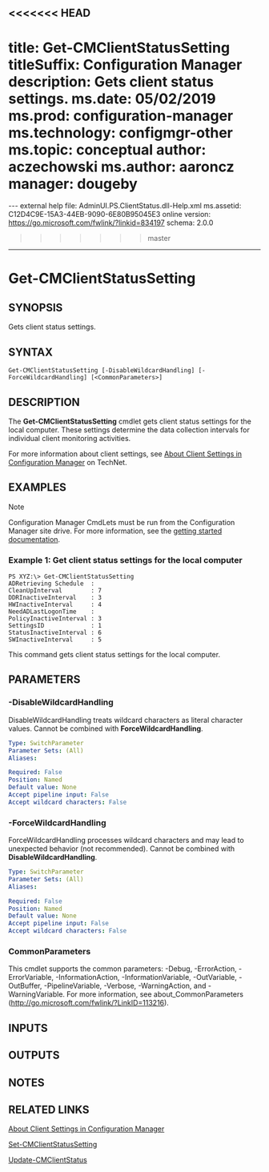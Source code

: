 <<<<<<< HEAD
---
title: Get-CMClientStatusSetting
titleSuffix: Configuration Manager
description: Gets client status settings.
ms.date: 05/02/2019
ms.prod: configuration-manager
ms.technology: configmgr-other
ms.topic: conceptual
author: aczechowski
ms.author: aaroncz
manager: dougeby
=======
﻿---
external help file: AdminUI.PS.ClientStatus.dll-Help.xml
ms.assetid: C12D4C9E-15A3-44EB-9090-6E80B95045E3
online version: https://go.microsoft.com/fwlink/?linkid=834197
schema: 2.0.0
>>>>>>> master
---

# Get-CMClientStatusSetting

## SYNOPSIS
Gets client status settings.

## SYNTAX

```
Get-CMClientStatusSetting [-DisableWildcardHandling] [-ForceWildcardHandling] [<CommonParameters>]
```

## DESCRIPTION
The **Get-CMClientStatusSetting** cmdlet gets client status settings for the local computer.
These settings determine the data collection intervals for individual client monitoring activities.

For more information about client settings, see [About Client Settings in Configuration Manager](http://go.microsoft.com/fwlink/?LinkId=266226) on TechNet.

## EXAMPLES

> [!NOTE]
> Configuration Manager CmdLets must be run from the Configuration Manager site drive. For more information, see the [getting started documentation](https://docs.microsoft.com/powershell/sccm/overview).


### Example 1: Get client status settings for the local computer
```
PS XYZ:\> Get-CMClientStatusSetting
ADRetrieving Schedule  : 
CleanUpInterval        : 7
DDRInactiveInterval    : 3
HWInactiveInterval     : 4
NeedADLastLogonTime    : 
PolicyInactiveInterval : 3
SettingsID             : 1
StatusInactiveInterval : 6
SWInactiveInterval     : 5
```

This command gets client status settings for the local computer.

## PARAMETERS

### -DisableWildcardHandling
DisableWildcardHandling treats wildcard characters as literal character values. Cannot be combined with **ForceWildcardHandling**.

```yaml
Type: SwitchParameter
Parameter Sets: (All)
Aliases: 

Required: False
Position: Named
Default value: None
Accept pipeline input: False
Accept wildcard characters: False
```

### -ForceWildcardHandling
ForceWildcardHandling processes wildcard characters and may lead to unexpected behavior (not recommended). Cannot be combined with **DisableWildcardHandling**.

```yaml
Type: SwitchParameter
Parameter Sets: (All)
Aliases: 

Required: False
Position: Named
Default value: None
Accept pipeline input: False
Accept wildcard characters: False
```

### CommonParameters
This cmdlet supports the common parameters: -Debug, -ErrorAction, -ErrorVariable, -InformationAction, -InformationVariable, -OutVariable, -OutBuffer, -PipelineVariable, -Verbose, -WarningAction, and -WarningVariable. For more information, see about_CommonParameters (http://go.microsoft.com/fwlink/?LinkID=113216).

## INPUTS

## OUTPUTS

## NOTES

## RELATED LINKS

[About Client Settings in Configuration Manager](http://go.microsoft.com/fwlink/?LinkId=266226)

[Set-CMClientStatusSetting](Set-CMClientStatusSetting.md)

[Update-CMClientStatus](Update-CMClientStatus.md)


